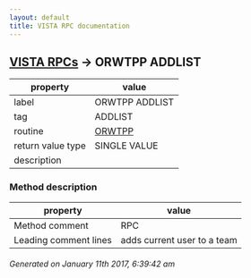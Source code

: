 ```yaml
---
layout: default
title: VISTA RPC documentation
---
```




## [VISTA RPCs](TableOfContent.md) &#8594; ORWTPP ADDLIST 

 property | value 
--- | --- 
 label | ORWTPP ADDLIST
 tag | ADDLIST
 routine | [ORWTPP](http://code.osehra.org/dox/Routine_ORWTPP_source.html)
 return value type | SINGLE VALUE
 description | 


### Method description

 property | value 
--- | --- 
 Method comment | RPC
 Leading comment lines | adds current user to a team




 ###### Generated on January 11th 2017, 6:39:42 am